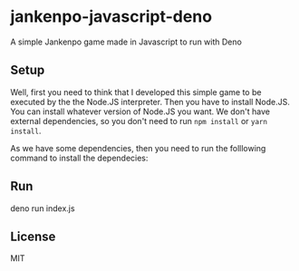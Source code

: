 # jankenpo-javascript-deno
A simple Jankenpo game made in Javascript to run with Deno

## Setup
Well, first you need to think that I developed this simple game to be executed by the the Node.JS interpreter. Then you have to install Node.JS. You can install whatever version of Node.JS you want. We don't have external dependencies, so you don't need to run `npm install` or `yarn install`.

As we have some dependencies, then you need to run the folllowing command to install the dependecies:

## Run
deno run index.js

## License
MIT